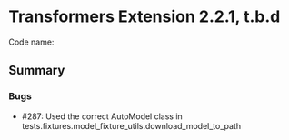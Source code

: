 # Transformers Extension 2.2.1, t.b.d

Code name: 

## Summary


### Bugs

- #287: Used the correct AutoModel class in tests.fixtures.model_fixture_utils.download_model_to_path